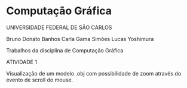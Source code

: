 # Computação Gráfica

  UNIVERSIDADE FEDERAL DE SÃO CARLOS
  
  Bruno Donato Banhos
  Carla Gama Simões
  Lucas Yoshimura

Trabalhos da disciplina de Computação Gráfica

ATIVIDADE 1

  Visualização de um modelo .obj com possibilidade de zoom através do evento de scroll do mouse.
